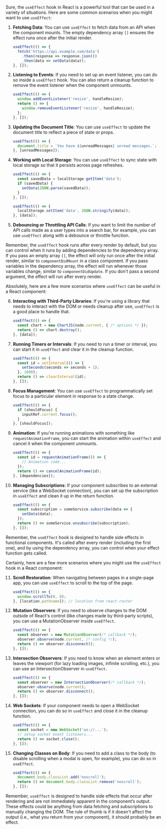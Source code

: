 Sure, the `useEffect` hook in React is a powerful tool that can be used in a variety of situations. Here are some common scenarios when you might want to use `useEffect`:

1. **Fetching Data**: You can use `useEffect` to fetch data from an API when the component mounts. The empty dependency array `[]` ensures the effect runs once after the initial render.

    ```jsx
    useEffect(() => {
      fetch('https://api.example.com/data')
        .then(response => response.json())
        .then(data => setData(data));
    }, []);
    ```

2. **Listening to Events**: If you need to set up an event listener, you can do so inside a `useEffect` hook. You can also return a cleanup function to remove the event listener when the component unmounts.

    ```jsx
    useEffect(() => {
      window.addEventListener('resize', handleResize);
      return () => {
        window.removeEventListener('resize', handleResize);
      };
    }, []);
    ```

3. **Updating the Document Title**: You can use `useEffect` to update the document title to reflect a piece of state or props.

    ```jsx
    useEffect(() => {
      document.title = `You have ${unreadMessages} unread messages.`;
    }, [unreadMessages]);
    ```

4. **Working with Local Storage**: You can use `useEffect` to sync state with local storage so that it persists across page refreshes.

    ```jsx
    useEffect(() => {
      const savedData = localStorage.getItem('data');
      if (savedData) {
        setData(JSON.parse(savedData));
      }
    }, []);

    useEffect(() => {
      localStorage.setItem('data', JSON.stringify(data));
    }, [data]);
    ```

5. **Debouncing or Throttling API Calls**: If you want to limit the number of API calls made as a user types into a search bar, for example, you can use `useEffect` along with a debounce or throttle function.

Remember, the `useEffect` hook runs after every render by default, but you can control when it runs by adding dependencies to the dependency array. If you pass an empty array `[]`, the effect will only run once after the initial render, similar to `componentDidMount` in a class component. If you pass variables in the dependency array, the effect will run whenever those variables change, similar to `componentDidUpdate`. If you don't pass a second argument, the effect will run after every render.

Absolutely, here are a few more scenarios where `useEffect` can be useful in a React component:

6. **Interacting with Third-Party Libraries**: If you're using a library that needs to interact with the DOM or needs cleanup after use, `useEffect` is a good place to handle that.

    ```jsx
    useEffect(() => {
      const chart = new ChartJS(node.current, { /* options */ });
      return () => chart.destroy();
    }, [data]);
    ```

7. **Running Timers or Intervals**: If you need to run a timer or interval, you can start it in `useEffect` and clear it in the cleanup function.

    ```jsx
    useEffect(() => {
      const id = setInterval(() => {
        setSeconds(seconds => seconds + 1);
      }, 1000);
      return () => clearInterval(id);
    }, []);
    ```

8. **Focus Management**: You can use `useEffect` to programmatically set focus to a particular element in response to a state change.

    ```jsx
    useEffect(() => {
      if (shouldFocus) {
        inputRef.current.focus();
      }
    }, [shouldFocus]);
    ```

9. **Animation**: If you're running animations with something like `requestAnimationFrame`, you can start the animation within `useEffect` and cancel it when the component unmounts.

    ```jsx
    useEffect(() => {
      const id = requestAnimationFrame(() => {
        // Animation code...
      });
      return () => cancelAnimationFrame(id);
    }, [dependencies]);
    ```

10. **Managing Subscriptions**: If your component subscribes to an external service (like a WebSocket connection), you can set up the subscription in `useEffect` and clean it up in the return function.

    ```jsx
    useEffect(() => {
      const subscription = someService.subscribe(data => {
        setData(data);
      });
      return () => someService.unsubscribe(subscription);
    }, []);
    ```

Remember, the `useEffect` hook is designed to handle side effects in functional components. It's called after every render (including the first one), and by using the dependency array, you can control when your effect function gets called.

Certainly, here are a few more scenarios where you might use the `useEffect` hook in a React component:

11. **Scroll Restoration**: When navigating between pages in a single-page app, you can use `useEffect` to scroll to the top of the page.

    ```jsx
    useEffect(() => {
      window.scrollTo(0, 0);
    }, [location.pathname]); // location from react-router
    ```

12. **Mutation Observers**: If you need to observe changes to the DOM outside of React's control (like changes made by third-party scripts), you can use a MutationObserver inside `useEffect`.

    ```jsx
    useEffect(() => {
      const observer = new MutationObserver(/* callback */);
      observer.observe(node.current, /* config */);
      return () => observer.disconnect();
    }, []);
    ```

13. **Intersection Observers**: If you need to know when an element enters or leaves the viewport (for lazy loading images, infinite scrolling, etc.), you can use an IntersectionObserver in `useEffect`.

    ```jsx
    useEffect(() => {
      const observer = new IntersectionObserver(/* callback */);
      observer.observe(node.current);
      return () => observer.disconnect();
    }, []);
    ```

14. **Web Sockets**: If your component needs to open a WebSocket connection, you can do so in `useEffect` and close it in the cleanup function.

    ```jsx
    useEffect(() => {
      const socket = new WebSocket('ws://...');
      // setup socket event listeners...
      return () => socket.close();
    }, []);
    ```

15. **Changing Classes on Body**: If you need to add a class to the body (to disable scrolling when a modal is open, for example), you can do so in `useEffect`.

    ```jsx
    useEffect(() => {
      document.body.classList.add('noscroll');
      return () => document.body.classList.remove('noscroll');
    }, []);
    ```

Remember, `useEffect` is designed to handle side effects that occur after rendering and are not immediately apparent in the component’s output. These effects could be anything from data fetching and subscriptions to manually changing the DOM. The rule of thumb is if it doesn't affect the output (i.e., what you return from your component), it should probably be an effect.